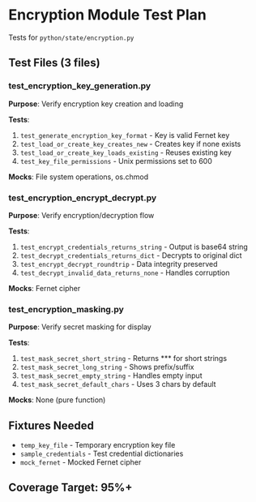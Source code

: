 # Encryption Module Test Plan

Tests for `python/state/encryption.py`

## Test Files (3 files)

### test_encryption_key_generation.py
**Purpose**: Verify encryption key creation and loading

**Tests**:
1. `test_generate_encryption_key_format` - Key is valid Fernet key
2. `test_load_or_create_key_creates_new` - Creates key if none exists
3. `test_load_or_create_key_loads_existing` - Reuses existing key
4. `test_key_file_permissions` - Unix permissions set to 600

**Mocks**: File system operations, os.chmod

### test_encryption_encrypt_decrypt.py
**Purpose**: Verify encryption/decryption flow

**Tests**:
1. `test_encrypt_credentials_returns_string` - Output is base64 string
2. `test_decrypt_credentials_returns_dict` - Decrypts to original dict
3. `test_encrypt_decrypt_roundtrip` - Data integrity preserved
4. `test_decrypt_invalid_data_returns_none` - Handles corruption

**Mocks**: Fernet cipher

### test_encryption_masking.py
**Purpose**: Verify secret masking for display

**Tests**:
1. `test_mask_secret_short_string` - Returns *** for short strings
2. `test_mask_secret_long_string` - Shows prefix/suffix
3. `test_mask_secret_empty_string` - Handles empty input
4. `test_mask_secret_default_chars` - Uses 3 chars by default

**Mocks**: None (pure function)

## Fixtures Needed
- `temp_key_file` - Temporary encryption key file
- `sample_credentials` - Test credential dictionaries
- `mock_fernet` - Mocked Fernet cipher

## Coverage Target: 95%+
